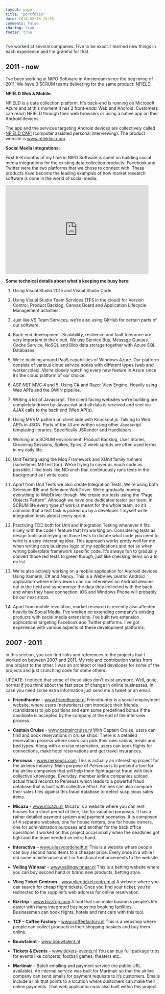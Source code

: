 ```yaml
---
layout: page
title: "portfolio"
date: 2014-02-18 19:50
comments: false
sharing: true
footer: true
---
```


I've worked at several companies. Five to be exact. I learned new things in each experience and I'm grateful for that.

<h2 class="title">2011 - now</h2>
I've been working at NIPO Software in Amsterdam since the beginning of 2011. We have 3 SCRUM teams delivering for the same product: NFIELD.

**NFIELD Web & Mobile:**

NFIELD is a data collection platform. It's back-end is running on Microsoft Azure and at this moment it has 2 front-ends: Web and Android. Customers can reach NFIELD through their web browsers or using a native app on their Android devices.

The app and the services targeting Android devices are collectively called <a href="http://www.nfieldmr.com/" target="_blank">NFIELD CAPI</a> (computer assisted personal interviewing). The product website is <a href="http://www.nfieldmr.com/" target="_blank">www.nfieldmr.com</a>.

**Social Media Integrations:**

First 6-8 months of my time in NIPO Software is spent on building social media integrations for the existing data collection products. Facebook and Twitter were the two platforms that we chose to connect with. These products have become the leading examples of how market research software is done in the world of social media.

<p>
<object>
<param name="movie" value="http://www.youtube.com/v/kvKxhK1PRUk&amp;fs=1&amp;rel=0&amp;enablejsapi=1&amp;color1=0x666666&amp;color2=0xEFEFEF">
<param name="allowFullScreen" value="true">
<param name="allowscriptaccess" value="always">
<param name="wmode" value="transparent">
<embed src="http://www.youtube.com/v/kvKxhK1PRUk&amp;fs=1&amp;rel=0&amp;enablejsapi=1&amp;color1=0x666666&amp;color2=0xEFEFEF" type="application/x-shockwave-flash" wmode="transparent" allowscriptaccess="always" allowfullscreen="true" width="467" height="290">
</object>
</p>

__Some technical details about what's keeping me busy here:__

1. Using Visual Studio 2015 and Visual Studio Code.

2. Using Visual Studio Team Services (TFS in the cloud) for Version Control, Product Backlog, Canvas Board and Application Lifecycle Management activities.

3. Just like VS Team Services, we’re also using GitHub for certain parts of our software.

4. Back-end development. Scalability, resilience and fault tolerance are very important in the cloud. We use Service Bus, Message Queues, Cache Service, NoSQL and Blob data storage together with Azure SQL Databases.

5. We’re building around PaaS capabilities of Windows Azure. Our platform consists of various cloud service nodes with different types (web and worker roles). We’re closely watching every new feature in Azure since it’s the cloud platform of our choice.

6. ASP.NET MVC 4 and 5. Using C# and Razor View Engine. Heavily using Web API’s and the OWIN pipeline.

7. Writing a lot of Javascript. The client facing websites we’re building are completely driven by Javascript and all data is received and sent via AJAX calls to the back end (Web API’s).

7. Using MVVM pattern on client side with Knockout.js. Talking to Web API’s in JSON. Parts of the UI are written using other Javascript templating libraries. Specifically JSRender and Handlebars.

8. Working in a SCRUM environment. Product Backlog, User Stories, Grooming Sessions, Spikes, Epics, 2 week sprints are often used terms in my daily life.

9. Unit Testing using the Moq Framework and XUnit family runners (sometimes MSTest too). We’re trying to cover as much code as possible. I like tools like NCrunch that continuously runs tests in the background as I write code.

10. Apart from Unit Tests we also create Integration Tests. We’re using both Selenium IDE and Selenium WebDriver. We’re gradually moving everything to WebDriver though. We create our tests using the “Page Objects Pattern”. Although we have one dedicated tester per team, in SCRUM life every type of work is meant for the whole team, so it’s common that a test task is picked up by a developer. I myself write integration tests almost every sprint.

11. Practicing TDD both for Unit and Integration Testing whenever it fits nicely with the code / feature that I’m working on. Considering tests as design tools and relying on those tests to dictate what code you need to write is a very interesting idea. This approach works pretty well for me when writing core business logic of my applications and not so when writing boilerplate framework specific code. It’s always fun to gradually convert those red tests to green though, just like checking items on a to do list.

12. We're also actively working on a mobile application for Android devices. Using Xamarin, C# and Nancy. This is a WebView centric Android application where interviewers can run interviews on Android devices out in the field and synchronize the data they collected with the back-end when they have connection. iOS and Windows Phone will probably be our next stops.

13. Apart from mobile revolution, market research is recently also affected heavily by Social Media. I’ve worked on extending company's existing products with social media extensions. I’ve built two extension applications targeting Facebook and Twitter platforms. I’ve got experience with various aspects of these development platforms.


<h2 class="title">2007 - 2011</h2>

In this section, you can find links and references to the projects that I worked on between 2007 and 2011. My role and contribution varies from one project to the other. I was an architect or lead developer for some of the projects and just crunching code for some others.

UPDATE: I noticed that some of these sites don't exist anymore. Well, quite normal if you think about the fast pace of change in online businesses. In case you need some extra information just send me a tweet or an email.

* **Friendhunter** – <a href="http://www.friendhunter.nl" target="_blank">www.friendhunter.nl</a>
Friendhunter is a social employment website, where users (networkers) can introduce their friends (candidates) to job positions and earn some predefined bonus if the candidate is accepted by the company at the end of the interview process.

* **Captain Cruise**  - <a href="http://www.captaincruise.nl" target="_blank">www.captaincruise.nl</a>
With Captain Cruise, users can find and book reservations in cruise ships.  There is a detailed reservation process where users can pick their own cabins, meals and bed types. Along with a cruise reservation, users can book flights for connections, make hotel reservations and get travel insurances.

* **Perseuss** - <a href="http://www.perseuss.com" target="_blank">www.perseuss.com</a>
This is actually an interesting project for the airlines industry.
Main purpose of Perseuss is to present a tool for the airline companies that will help them fight against fraud with their collective knowledge.
Everyday, member airline companies upload actual fraud records to Perseuss which leads to a powerful fraud database that is built with collective effort.
Airlines can also compare their sales files against this fraud database to detect suspicious sales items.

* **Micazu** - <a href="http://www.micazu.nl" target="_blank">www.micazu.nl</a>
Micazu is a website where you can rent houses for a short period of time, like for vacation purposes.
It has a rather detailed payment system and payment scenarios.
It is composed of 4 separate websites, one for house renters, one for house owners, one for administration purposes and another for the back office operations.
I worked on this project occasionally when the deadlines got tight and the team needed an extra hand.

* **Interactiva** – <a href="http://www.allesvoordehelft.nl" target="_blank">www.allesvoordehelft.nl</a>
This is a website where people can buy second hand items to a cheaper price.
Every once in a while I did some maintenance and / or functional enhancements to the website.

* **Veiling Winnaar** – <a href="http://www.veilingwinnaar.nl" target="_blank">www.veilingwinnaar.nl</a>
This is a betting website where you can buy second hand or brand new products, betting style.

* **Vlieg Ticket Centrum** - <a href="http://www.vliegticketcentrum.nl" target="_blank">www.vliegticketcentrum.nl</a>
A website where you can search for cheap flight tickets. Once you find your ticket, you’re redirected to the supplier’s web address for online reservation.

* **Bizztrip** – <a href="http://www.bizztrip.com" target="_blank">www.bizztrip.com</a>
A tool that can make business people’s life easier with many integrated business trip booking facilities.
Businessmen can book flights, hotels and rent cars with this tool.

* **TCF – Coffee Factory** – <a href="http://www.coffeefactory.nl" target="_blank">www.coffeefactory.nl</a>
This is a webshop where people can collect products in their shopping baskets and buy them online.

* **Bouwtalent** – <a href="http://www.bouwtalent.nl" target="_blank">www.bouwtalent.nl</a>

* **Tickets & Events** – <a href="http://www.tickets-events.nl" target="_blank">www.tickets-events.nl</a>
You can buy full package trips for events like concerts, football games, theaters etc..

* **Martinair** – Batch emailing and payment service (no public URL available).
An internal service was built for Martinair so that the airline company can send emails for payment requests to it’s customers. Emails include a link that points to a location where customers can make their online payments. That web application was also built within this project.
